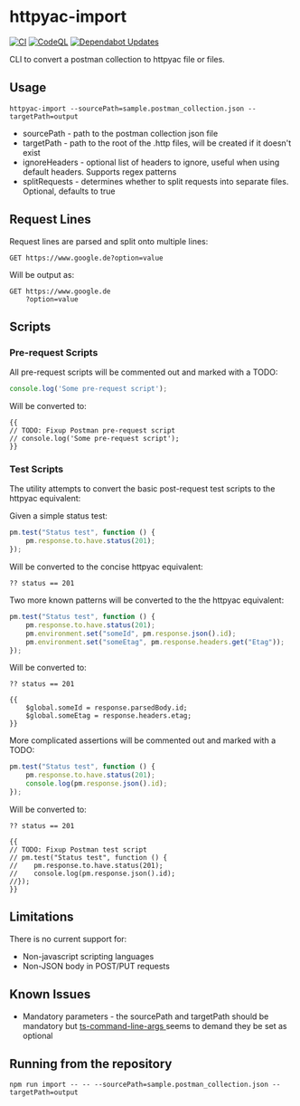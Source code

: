# httpyac-import

[![CI](https://github.com/matthewturner/httpyac-import/actions/workflows/ci.yml/badge.svg)](https://github.com/matthewturner/httpyac-import/actions/workflows/ci.yml) [![CodeQL](https://github.com/matthewturner/httpyac-import/actions/workflows/github-code-scanning/codeql/badge.svg)](https://github.com/matthewturner/httpyac-import/actions/workflows/github-code-scanning/codeql) [![Dependabot Updates](https://github.com/matthewturner/httpyac-import/actions/workflows/dependabot/dependabot-updates/badge.svg)](https://github.com/matthewturner/httpyac-import/actions/workflows/dependabot/dependabot-updates)

CLI to convert a postman collection to httpyac file or files.

## Usage
`httpyac-import --sourcePath=sample.postman_collection.json --targetPath=output`

* sourcePath - path to the postman collection json file
* targetPath - path to the root of the .http files, will be created if it doesn't exist
* ignoreHeaders - optional list of headers to ignore, useful when using default headers. Supports regex patterns
* splitRequests - determines whether to split requests into separate files. Optional, defaults to true

## Request Lines

Request lines are parsed and split onto multiple lines:

```
GET https://www.google.de?option=value
```

Will be output as:

```
GET https://www.google.de
    ?option=value
```

## Scripts

### Pre-request Scripts

All pre-request scripts will be commented out and marked with a TODO:

```javascript
console.log('Some pre-request script');
```
Will be converted to:

```
{{
// TODO: Fixup Postman pre-request script
// console.log('Some pre-request script');
}}
```

### Test Scripts

The utility attempts to convert the basic post-request test scripts to the httpyac equivalent:

Given a simple status test:

```javascript
pm.test("Status test", function () {
    pm.response.to.have.status(201);
});
```

Will be converted to the concise httpyac equivalent:

```
?? status == 201
```
Two more known patterns will be converted to the the httpyac equivalent:

```javascript
pm.test("Status test", function () {
    pm.response.to.have.status(201);
    pm.environment.set("someId", pm.response.json().id);
    pm.environment.set("someEtag", pm.response.headers.get("Etag"));
});
```
Will be converted to:

```
?? status == 201

{{
    $global.someId = response.parsedBody.id;
    $global.someEtag = response.headers.etag;
}}
```

More complicated assertions will be commented out and marked with a TODO:

```javascript
pm.test("Status test", function () {
    pm.response.to.have.status(201);
    console.log(pm.response.json().id);
});
```
Will be converted to:

```
?? status == 201

{{
// TODO: Fixup Postman test script
// pm.test("Status test", function () {
//    pm.response.to.have.status(201);
//    console.log(pm.response.json().id);
//});
}}
```

## Limitations

There is no current support for:

* Non-javascript scripting languages
* Non-JSON body in POST/PUT requests

## Known Issues
* Mandatory parameters - the sourcePath and targetPath should be mandatory but [ts-command-line-args ](https://www.npmjs.com/package/ts-command-line-args) seems to demand they be set as optional

## Running from the repository
`npm run import -- -- --sourcePath=sample.postman_collection.json --targetPath=output`

